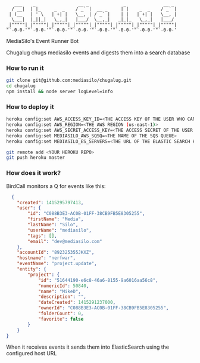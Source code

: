 
       ___    _                __ _             _              __ _  
      / __|  | |_     _  _    / _` |  __ _     | |    _  _    / _` | 
     | (__   | ' \   | +| |   \__, | / _` |    | |   | +| |   \__, | 
      \___|  |_||_|   \_,_|   |___/  \__,_|   _|_|_   \_,_|   |___/  
    _|"""""|_|"""""|_|"""""|_|"""""|_|"""""|_|"""""|_|"""""|_|"""""| 
    "`-0-0-'"`-0-0-'"`-0-0-'"`-0-0-'"`-0-0-'"`-0-0-'"`-0-0-'"`-0-0-'  


MediaSilo's Event Runner Bot

Chugalug chugs mediasilo events and digests them into a search database

### How to run it
```sh 
git clone git@github.com:mediasilo/chugalug.git
cd chugalug
npm install && node server logLevel=info

```
### How to deploy it
``` sh
heroku config:set AWS_ACCESS_KEY_ID=<THE ACCESS KEY OF THE USER WHO CAN READ FROM THE SQS QUEUE>
heroku config:set AWS_REGION=<THE AWS REGION (us-east-1)>
heroku config:set AWS_SECRET_ACCESS_KEY=<THE ACCESS SECRET OF THE USER WHO CAN READ FROM THE SQS QUEUE>
heroku config:set MEDIASILO_AWS_SQSQ=<THE NAME OF THE SQS QUEUE>
heroku config:set MEDIASILO_ES_SERVERS=<THE URL OF THE ELASTIC SEARCH HOST>

git remote add <YOUR HEROKU REPO>
git push heroku master
```

### How does it work?

BirdCall monitors a Q for events like this:
``` json
  {
    "created": 1415295797413,
    "user": {
        "id": "C088B3E3-AC0B-01FF-38CB9FB5E8305255",
        "firstName": "Media",
        "lastName": "Silo",
        "userName": "mediasilo",
        "tags": [],
        "email": "dev@mediasilo.com"
    },
    "accountId": "892325355JKXZ",
    "hostname": "nerfwar",
    "eventName": "project.update",
    "entity": {
        "project": {
            "id": "51644190-e6c8-46a6-8155-9a6016aa56c8",
            "numericId": 50840,
            "name": "MikeD",
            "description": "",
            "dateCreated": 1415291237000,
            "ownerId": "C088B3E3-AC0B-01FF-38CB9FB5E8305255",
            "folderCount": 0,
            "favorite": false
        }
    }
}
```

When it receives events it sends them into ElasticSearch using the configured host URL
